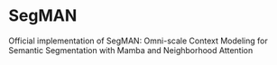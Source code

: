 # SegMAN
Official implementation of SegMAN: Omni-scale Context Modeling for Semantic Segmentation with Mamba and Neighborhood Attention
